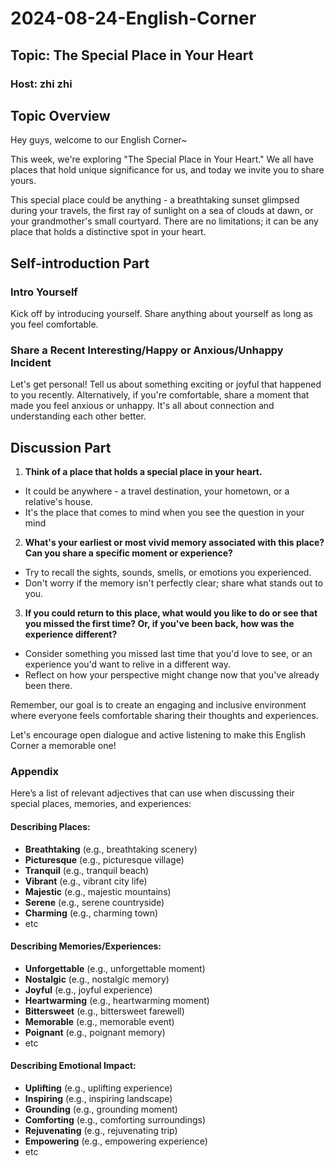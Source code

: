 # 2024-08-24-English-Corner
## Topic: The Special Place in Your Heart
### Host: zhi zhi

## Topic Overview

Hey guys, welcome to our English Corner~

This week, we're exploring "The Special Place in Your Heart." We all have places that hold unique significance for us, and today we invite you to share yours.

This special place could be anything - a breathtaking sunset glimpsed during your travels, the first ray of sunlight on a sea of clouds at dawn, or your grandmother's small courtyard. There are no limitations; it can be any place that holds a distinctive spot in your heart.

## Self-introduction Part

### Intro Yourself
Kick off by introducing yourself. Share anything about yourself as long as you feel comfortable.

### Share a Recent Interesting/Happy or Anxious/Unhappy Incident
Let's get personal! Tell us about something exciting or joyful that happened to you recently. Alternatively, if you're comfortable, share a moment that made you feel anxious or unhappy. It's all about connection and understanding each other better.

## Discussion Part

1. **Think of a place that holds a special place in your heart.**
  - It could be anywhere - a travel destination, your hometown, or a relative's house.
  - It's the place that comes to mind when you see the question in your mind

2. **What's your earliest or most vivid memory associated with this place? Can you share a specific moment or experience?**
  - Try to recall the sights, sounds, smells, or emotions you experienced.
  - Don't worry if the memory isn't perfectly clear; share what stands out to you.

3. **If you could return to this place, what would you like to do or see that you missed the first time? Or, if you've been back, how was the experience different?**
  - Consider something you missed last time that you'd love to see, or an experience you'd want to relive in a different way.
  - Reflect on how your perspective might change now that you've already been there.

Remember, our goal is to create an engaging and inclusive environment where everyone feels comfortable sharing their thoughts and experiences.

Let's encourage open dialogue and active listening to make this English Corner a memorable one!


### Appendix

Here’s a list of relevant adjectives that can use when discussing their special places, memories, and experiences:

#### Describing Places:
- **Breathtaking** (e.g., breathtaking scenery)
- **Picturesque** (e.g., picturesque village)
- **Tranquil** (e.g., tranquil beach)
- **Vibrant** (e.g., vibrant city life)
- **Majestic** (e.g., majestic mountains)
- **Serene** (e.g., serene countryside)
- **Charming** (e.g., charming town)
- etc

#### Describing Memories/Experiences:
- **Unforgettable** (e.g., unforgettable moment)
- **Nostalgic** (e.g., nostalgic memory)
- **Joyful** (e.g., joyful experience)
- **Heartwarming** (e.g., heartwarming moment)
- **Bittersweet** (e.g., bittersweet farewell)
- **Memorable** (e.g., memorable event)
- **Poignant** (e.g., poignant memory)
- etc

#### Describing Emotional Impact:
- **Uplifting** (e.g., uplifting experience)
- **Inspiring** (e.g., inspiring landscape)
- **Grounding** (e.g., grounding moment)
- **Comforting** (e.g., comforting surroundings)
- **Rejuvenating** (e.g., rejuvenating trip)
- **Empowering** (e.g., empowering experience)
- etc



